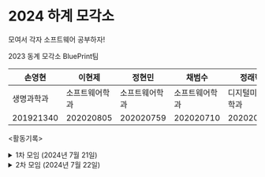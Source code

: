 # 2024 하계 모각소
모여서 각자 소프트웨어 공부하자!

2023 동계 모각소 BluePrint팀 

|손영현|이현제|정현민|채범수|정래혁|
|---|---|---|---|---|
|생명과학과|소프트웨어학과|소프트웨어학과|소프트웨어학과|디지털미디어학과|
|201921340|202020805|202020759|202020710|202020102|

<활동기록>

<details>
  <summary>1차 모임 (2024년 7월 21일) </summary>
<img width="1437" alt="스크린샷 2024-07-21 오후 10 41 35" src="https://github.com/user-attachments/assets/1d55c7e9-b005-4bd5-9e4d-e69c4b5d5b7d">
<br>
  이현제 - 공부내용 및 모각소 소감 : https://velog.io/@guswp320/JAVAclass-%EC%9D%B8%EC%8A%A4%ED%84%B4%EC%8A%A4%EC%9D%98-%EB%A9%94%EB%AA%A8%EB%A6%AC-%ED%95%A0%EB%8B%B9
</details>

<details>
  <summary>2차 모임 (2024년 7월 22일) </summary>
<img width="1436" alt="스크린샷 2024-07-22 오후 9 21 23" src="https://github.com/user-attachments/assets/5236c904-6213-4d9d-ad24-c937ea897e40"> 
<br>
  이현제 - 공부내용 및 모각소 소감 : https://velog.io/@guswp320/%EC%9A%B4%EC%98%81%EC%B2%B4%EC%A0%9C-address-spaces
</details>
